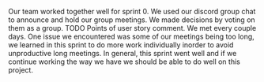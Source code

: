 Our team worked together well for sprint 0. We used our discord group chat to announce and hold our group meetings. We made decisions by voting on them as a group. TODO Points of user story comment. We met every couple days. One issue we encountered was some of our meetings being too long, we learned in this sprint to do more work individually inorder to avoid unproductive long meetings. In general, this sprint went well and if we continue working the way we have we should be able to do well on this project.
